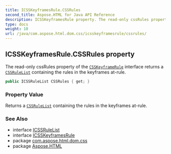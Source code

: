 ```yaml
---
title: ICSSKeyframesRule.CSSRules
second_title: Aspose.HTML for Java API Reference
description: ICSSKeyframesRule property. The read-only cssRules property of the CSSKeyframeRule interface returns a CSSRuleList containing the rules in the keyframes at-rule
type: docs
weight: 10
url: /java/com.aspose.html.dom.css/icsskeyframesrule/cssrules/
---
```

## ICSSKeyframesRule.CSSRules property

The read-only cssRules property of the [`CSSKeyframeRule`](../../icsskeyframerule/) interface returns a [`CSSRuleList`](../../icssrulelist/) containing the rules in the keyframes at-rule.

```java
public ICSSRuleList CSSRules { get; }
```

### Property Value

Returns a [`CSSRuleList`](../../icssrulelist/) containing the rules in the keyframes at-rule.

### See Also

* interface [ICSSRuleList](../../icssrulelist/)
* interface [ICSSKeyframesRule](../)
* package [com.aspose.html.dom.css](../../../com.aspose.html.dom.css/)
* package [Aspose.HTML](../../../)
